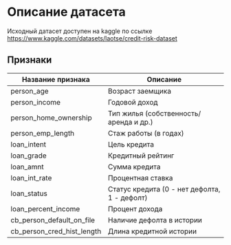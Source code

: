 # Описание датасета
Исходный датасет доступен на kaggle по ссылке https://www.kaggle.com/datasets/laotse/credit-risk-dataset


## Признаки


| Название признака               | Описание                                  |
|----------------------------------|------------------------------------------|
| person_age                      | Возраст заемщика                         |
| person_income                   | Годовой доход                            |
| person_home_ownership           | Тип жилья (собственность/аренда и др.)   |
| person_emp_length               | Стаж работы (в годах)                    |
| loan_intent                     | Цель кредита                             |
| loan_grade                      | Кредитный рейтинг                        |
| loan_amnt                       | Сумма кредита                            |
| loan_int_rate                   | Процентная ставка                        |
| loan_status                     | Статус кредита (0 - нет дефолта, 1 - дефолт) |
| loan_percent_income             | Процент дохода                           |
| cb_person_default_on_file       | Наличие дефолта в истории                |
| cb_person_cred_hist_length     | Длина кредитной истории                  |